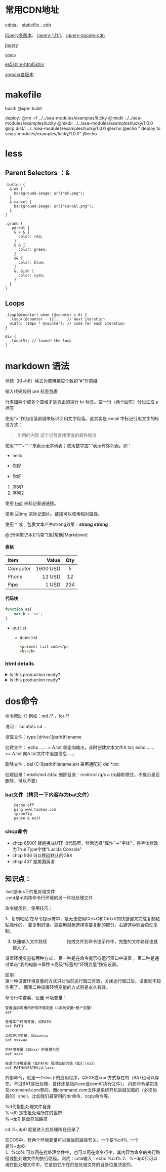 
# 常用CDN地址

[cdnjs](https://cdnjs.com/libraries/)、
[staticfile - cdn](http://www.staticfile.org/)

[jQuery各版本](https://code.jquery.com)、
[jquery-1.11.1](https://code.jquery.com/jquery-1.11.1.js)、
[jquery-google-cdn](http://ajax.googleapis.com/ajax/libs/jquery/1.11.0/jquery.min.js)

[jquery](https://a.alipayobjects.com/jquery/jquery/1.11.1/jquery-debug.js)

[seajs](https://a.alipayobjects.com/seajs/seajs/2.2.0/sea-debug.js)

[es5shim-html5shiv](https://a.alipayobjects.com/??es5-shim/4.0.5/es5-shim.js,es5-shim/4.0.5/es5-sham.js,html5shiv/3.7.2/src/html5shiv.js)

[angular各版本](https://code.angularjs.org/)


# makefile

build:
	@spm build

deploy:
	@rm -rf ../../sea-modules/examples/lucky
	@mkdir  ../../sea-modules/examples/lucky
	@mkdir  ../../sea-modules/examples/lucky/1.0.0
	@cp     dist/*.* ../../sea-modules/examples/lucky/1.0.0
	@echo
	@echo   " deploy to seajs-modules/examples/lucky/1.0.0"
	@echo



# less

## Parent Selectors ：&

    .button {
      &-ok {
        background-image: url("ok.png");
      }
      &-cancel {
        background-image: url("cancel.png");
      }
    }

    .grand {
      .parent {
        & > & {
          color: red;
        }
        & & {
          color: green;
        }
        && {
          color: blue;
        }
        &, &ish {
          color: cyan;
        }
      }
    }

## Loops

    .loop(@counter) when (@counter > 0) {
      .loop((@counter - 1));    // next iteration
      width: (10px * @counter); // code for each iteration
    }

    div {
      .loop(5); // launch the loop
    }



# markdown 语法

标题（h1~h6）格式为使用相应个数的“#”作前缀

输入代码段用 pre 标签包裹

行末加两个或多个空格才是真正的换行 br 标签。空一行（两个回车）分段生成 p 标签

使用“>”作为段落前缀来标识引用文字段落。这其实是 email 中标记引用文字的标准方式：

> 引用的内容
> 这个记号直接借鉴的邮件标准

使用“*”“+”“-”来表示无序列表；使用数字加“.”表示有序列表。如：

- hello
* 你好
+ 你好

1. 序列1
2. 序列2

使用 [test](http://example.net "optional title") 来标记普通链接。

使用 ![img](http://gtms01.alicdn.com/tps/i1/T11B6MXXlkXXabMDcr-640-300.jpg_60x60.jpg "optional title") 来标记图片。链接可以使用相对路径。

使用 * 或 _ 包裹文本产生strong效果：__strong__ **strong**

@(示例笔记本)[马克飞象|帮助|Markdown]


#### 表格
| Item      |    Value | Qty  |
| :-------- | --------:| :--: |
| Computer  | 1600 USD |  5   |
| Phone     |   12 USD |  12  |
| Pipe      |    1 USD | 234  |


#### 代码块

``` js
function aa{
    var b = 'xx';
}
```

- out list
    - inner list

        ```html
        <p>inner list code</p>
        <b></b>
        ```
### html details

<details>
  <summary>Is this production ready?</summary>
  Next.js has been powering `https://zeit.co` since its inception.

  We’re ecstatic about both the developer experience and end-user performance
</details>
<details>
  <summary>Is this production ready?</summary>
  Next.js has been powering `https://zeit.co` since its inception.

  We’re ecstatic about both the developer experience and end-user performance
</details>


 # dos命令

 命令帮助 /? 例如：md /? ，for /?

 访问： cd a\b\c    cd ..

 读取文件：type [drive:][path]filename

 创建文件：
 echo ...... > A.txt     重定向输出，此时创建文本文件A.txt;
 echo ...... >> A.txt     向A.txt文件中追加信息.....;

 删除文件：del [C:][path]filename.ext  采用通配符 del *.txt

 创建目录：mkdir/md a\b\c
 删除目录：rmdir/rd /q/s a (/q静默模式，不提示是否删除，可以不要)

 ### bat文件（拷贝一下内容存为bat文件）

 		@echo off
 		ping www.taobao.com
 		ipconfig
 		pause & exit

 ### chcp命令

 - chcp 65001  就是换成UTF-8代码页，然后选择"属性"->"字体"，将字体修改为True Type字体"Lucida Console"  
 - chcp 936 可以换回默认的GBK  
 - chcp 437 是美国英语


 ## 知识点：

 .bat是dos下的批处理文件  
 .cmd是nt内核命令行环境的另一种批处理文件

 命令提示符，使用技巧：

 1、复制粘贴
 在命令提示符中，是无法使用Ctrl+C和Ctrl+V的快捷键来完成复制粘贴操作的。
 要复制的话，需要用鼠标选择需要复制的部分，右键选中则会自动复制。

 3. 快速输入文件路径　　 　　
 拖拽文件到命令提示符中，完整的文件路径也就输入了。　　


 设置环境变量有两种方式：
 第一种是在命令提示符运行窗口中设置；
 第二种是通过单击“我的电脑→属性→高级”标签的“环境变量”按钮设置。

 区别：  
 第一种设置环境变量的方式只对当前运行窗口有效，关闭运行窗口后，设置就不起作用了，
 而第二种设置环境变量的方式则是永久有效。


 命令行中查看、设置 环境变量：

 	查看当前可用的所有环境变量（=系统变量+用户变量）
 	set

 	查看某个环境变量，如PATH
 	set PATH

 	添加环境变量，如xxx=aa
 	set xxx=aa

 	将环境变量（如xxx）的值置为空
 	set xxx=

 	在某个环境变量（如PATH）后添加新的值（如d:\xxx）
 	set PATH=%PATH%;d:\xxx

 外部命令，就是一个dos下的应用程序，以EXE或com方式存在的（BAT也可以存在，不过BAT是批处理，最终还是指向exe或com可执行文件）。
 内部命令是包含在command.com里的，而command.com文件是系统开机后就加载的（必须加载的）shell，比如我们最常用的dir命令、copy命令等。

 %0代指批处理文件自身  
 %~d0 是指批处理所在的盘符  
 %~dp0 是盘符加路径  

 cd %~dp0 就是进入批处理所在目录了

 在DOS中，有两个环境变量可以跟当前路径有关，一个是%cd%, 一个是%~dp0。  
 1、%cd% 可以用在批处理文件中，也可以用在命令行中，其内容为命令的执行路径或批处理文件的执行路径。测试：cmd输入：echo %cd%
 2、%~dp0只可以用在批处理文件中，它是由它所在的批处理文件的目录位置决定的。
